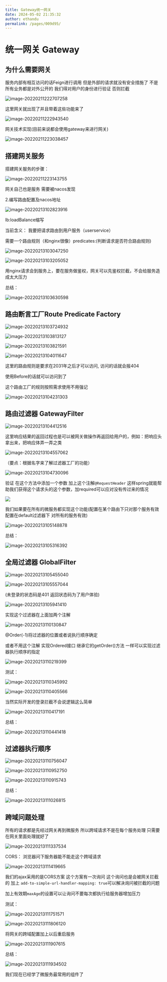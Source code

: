 ```yaml
---
title: Gateway统一网关
date: 2024-05-02 21:35:32
author: ethandu
permalink: /pages/009d95/
---
```


# 统一网关 Gateway

## 为什么需要网关

服务内部有相互访问的话Feign进行调用 但是外部的请求就没有安全措施了 不是所有业务都是对外公开的 我们得对用户的身份进行验证 否则拦截

![image-20220211222707258](/img/ethandu/微服务/SpringCloud+微服务.assets/image-20220211222707258.png)

这里网关就出现了并且带着这些功能来了

![image-20220211222943540](/img/ethandu/微服务/SpringCloud+微服务.assets/image-20220211222943540.png)

网关技术实现(目前来说都会使用gateway来进行网关)

![image-20220211223038457](/img/ethandu/微服务/SpringCloud+微服务.assets/image-20220211223038457.png)

## 搭建网关服务

搭建网关服务的步骤：

![image-20220211223143755](/img/ethandu/微服务/SpringCloud+微服务.assets/image-20220211223143755.png)

网关自己也是服务 需要被nacos发现

2.编写路由配置及nacos地址

![image-20220213102823916](/img/ethandu/微服务/SpringCloud+微服务.assets/image-20220213102823916.png)

lb:loadBalance缩写

当前含义： 我要把请求路由到用户服务（userservice）

需要一个路由规则（和nginx很像）predicates:(判断请求是否符合路由规则)

![image-20220213103047250](/img/ethandu/微服务/SpringCloud+微服务.assets/image-20220213103047250.png)

![image-20220213103205052](/img/ethandu/微服务/SpringCloud+微服务.assets/image-20220213103205052.png)

用nginx请求会到服务上，要在服务做鉴权，网关可以先鉴权拦截，不会给服务造成太大压力

 总结：

![image-20220213103630598](/img/ethandu/微服务/SpringCloud+微服务.assets/image-20220213103630598.png)

## 路由断言工厂Route Predicate Factory

![image-20220213103724932](/img/ethandu/微服务/SpringCloud+微服务.assets/image-20220213103724932.png)

![image-20220213103813127](/img/ethandu/微服务/SpringCloud+微服务.assets/image-20220213103813127.png)

![image-20220213103821591](/img/ethandu/微服务/SpringCloud+微服务.assets/image-20220213103821591.png)

![image-20220213104011647](/img/ethandu/微服务/SpringCloud+微服务.assets/image-20220213104011647.png)

这里的路由规则是要求在2031年之后才可以访问, 访问的话就会报404

使用Before的话就可以访问到了

这个路由工厂的规则按照需求使用不用强记

![image-20220213104231303](/img/ethandu/微服务/SpringCloud+微服务.assets/image-20220213104231303.png)

## 路由过滤器 GatewayFilter

![image-20220213104412516](/img/ethandu/微服务/SpringCloud+微服务.assets/image-20220213104412516.png)

这里响应结果的返回过程也是可以被网关做操作再返回给用户的，例如：把响应头拿出来，把响应体弄一弄之类

![image-20220213104557062](/img/ethandu/微服务/SpringCloud+微服务.assets/image-20220213104557062.png)

（要点：根据名字来了解过滤器工厂的功能）

![image-20220213104730096](/img/ethandu/微服务/SpringCloud+微服务.assets/image-20220213104730096.png)

验证 在这个方法中添加一个参数 加上这个注解`@RequestHeader` 这样spring就能帮助我们获得这个请求头的这个参数，加required可以应对没有传过来的情况

![](/img/ethandu/微服务/SpringCloud+微服务.assets/image-20220213105007102.png)

我们如果要在所有的微服务都实现这个功能(配置在某个路由下只对那个服务有效 配置在default过滤器下 对所有的服务有效)

![image-20220213105148878](/img/ethandu/微服务/SpringCloud+微服务.assets/image-20220213105148878.png)

总结：

![image-20220213105316392](/img/ethandu/微服务/SpringCloud+微服务.assets/image-20220213105316392.png)

## 全局过滤器 GlobalFilter

![image-20220213105455040](/img/ethandu/微服务/SpringCloud+微服务.assets/image-20220213105455040.png)

![image-20220213105557044](/img/ethandu/微服务/SpringCloud+微服务.assets/image-20220213105557044.png)

(未登录的状态码是401 返回状态码为了用户体验)

![image-20220213105941410](/img/ethandu/微服务/SpringCloud+微服务.assets/image-20220213105941410.png)

实现这个过滤器在上面加两个注解

![image-20220213110130847](/img/ethandu/微服务/SpringCloud+微服务.assets/image-20220213110130847.png)

@Order(-1)将过滤器的位置或者说执行顺序确定

或者不用这个注解 实现Ordered接口 继承它的getOrder()方法 一样可以实现过滤器执行顺序的指定

![image-20220213110219399](/img/ethandu/微服务/SpringCloud+微服务.assets/image-20220213110219399.png)

测试：

![image-20220213110345992](/img/ethandu/微服务/SpringCloud+微服务.assets/image-20220213110345992.png)

![image-20220213110405566](/img/ethandu/微服务/SpringCloud+微服务.assets/image-20220213110405566.png)

当然实际开发的登录拦截不会说逻辑这么简单

![image-20220213110417191](/img/ethandu/微服务/SpringCloud+微服务.assets/image-20220213110417191.png)

总结：

![image-20220213110441418](/img/ethandu/微服务/SpringCloud+微服务.assets/image-20220213110441418.png)

## 过滤器执行顺序

![image-20220213110756047](/img/ethandu/微服务/SpringCloud+微服务.assets/image-20220213110756047.png)

![image-20220213110952750](/img/ethandu/微服务/SpringCloud+微服务.assets/image-20220213110952750.png)

![image-20220213110915743](/img/ethandu/微服务/SpringCloud+微服务.assets/image-20220213110915743.png)

总结：

![image-20220213111026815](/img/ethandu/微服务/SpringCloud+微服务.assets/image-20220213111026815.png)

## 跨域问题处理

所有的请求都是先经过网关再到微服务 所以跨域请求不是在每个服务处理 只需要在网关里面处理就好了

![image-20220213111337534](/img/ethandu/微服务/SpringCloud+微服务.assets/image-20220213111337534.png)

CORS： 浏览器问下服务器能不能走这个跨域请求

![image-20220213111419665](/img/ethandu/微服务/SpringCloud+微服务.assets/image-20220213111419665.png)

我们的ajax采用的是CORS方案 这个方案有一次询问 这个询问也是会被网关拦截的 加上 `add-to-simple-url-handler-mapping: true`可以解决询问被拦截的问题

加上有效期`maxAge`的设置可以让询问不要每次都执行给服务器增加压力

测试：

![image-20220213111751571](/img/ethandu/微服务/SpringCloud+微服务.assets/image-20220213111751571.png)

![image-20220213111806120](/img/ethandu/微服务/SpringCloud+微服务.assets/image-20220213111806120.png)

将网关的跨域配置加上以后重启服务

![image-20220213111907615](/img/ethandu/微服务/SpringCloud+微服务.assets/image-20220213111907615.png)

总结：

![image-20220213111934502](/img/ethandu/微服务/SpringCloud+微服务.assets/image-20220213111934502.png)

我们现在已经学了微服务最常用的组件了
